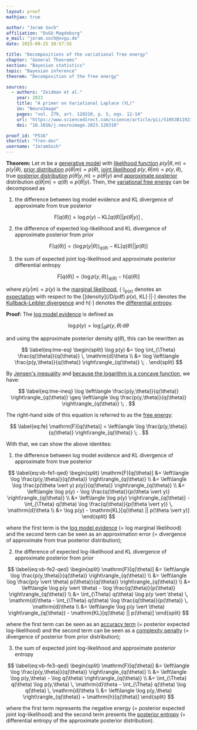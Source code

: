 ```yaml
---
layout: proof
mathjax: true

author: "Joram Soch"
affiliation: "OvGU Magdeburg"
e_mail: "joram.soch@ovgu.de"
date: 2025-09-25 10:57:55

title: "Decompositions of the variational free energy"
chapter: "General Theorems"
section: "Bayesian statistics"
topic: "Bayesian inference"
theorem: "Decomposition of the free energy"

sources:
  - authors: "Zeidman et al."
    year: 2023
    title: "A primer on Variational Laplace (VL)"
    in: "NeuroImage"
    pages: "vol. 279, art. 120310, p. 5, eqs. 12-14"
    url: "https://www.sciencedirect.com/science/article/pii/S1053811923004615"
    doi: "10.1016/j.neuroimage.2023.120310"

proof_id: "P516"
shortcut: "fren-dec"
username: "JoramSoch"
---
```



**Theorem:** Let $m$ be a [generative model](/D/gm) with [likelihood function](/D/lf) $p(y \vert \theta,m) = p(y \vert \theta)$, [prior distribution](/D/prior) $p(\theta \vert m) = p(\theta)$, [joint likelihood](/D/jl) $p(y,\theta \vert m) = p(y,\theta)$, true [posterior distribution](/D/post) $p(\theta \vert y,m) = p(\theta \vert y)$ and [approximate posterior](/D/vb) distribution $q(\theta \vert m) = q(\theta) \approx p(\theta \vert y)$. Then, the [variational free energy](/D/vblme) can be decomposed as

1) the difference between log model evidence and KL divergence of approximate from true posterior

$$ \label{eq:vb-fe1}
\mathrm{F}[q(\theta)] = \log p(y) - \mathrm{KL}[q(\theta) || p(\theta \vert y)] \; ,
$$

2) the difference of expected log-likelihood and KL divergence of approximate posterior from prior

$$ \label{eq:vb-fe2}
\mathrm{F}[q(\theta)] = \left\langle \log p(y \vert \theta) \right\rangle_{q(\theta)} - \mathrm{KL}[q(\theta) || p(\theta)]
$$

3) the sum of expected joint log-likelihood and approximate posterior differential entropy

$$ \label{eq:vb-fe3}
\mathrm{F}[q(\theta)] = \left\langle \log p(y,\theta) \right\rangle_{q(\theta)} - \mathrm{h}[q(\theta)]
$$

where $p(y \vert m) = p(y)$ is the [marginal likelihood](/D/ml), $\left\langle \cdot \right\rangle_{p(x)}$ denotes an [expectation](/D/mean) with respect to the []density](/D/pdf) $p(x)$, $\mathrm{KL}[\cdot \vert\vert \cdot]$ denotes the [Kullback-Leibler divergence](/D/kl) and $\mathrm{h}[\cdot]$ denotes the [differential entropy](/D/dent).


**Proof:** The [log model evidence](/D/lme) is defined as

$$ \label{eq:lme}
\log p(y) = \log \int_{\Theta} p(y,\theta) \, \mathrm{d}\theta
$$

and using the approximate posterior density $q(\theta)$, this can be rewritten as

$$ \label{eq:lme-eq}
\begin{split}
   \log p(y)
&= \log \int_{\Theta} \frac{q(\theta)}{q(\theta)}  \, \mathrm{d}\theta \\
&= \log \left\langle \frac{p(y,\theta)}{q(\theta)} \right\rangle_{q(\theta)} \; .
\end{split}
$$

By [Jensen's inequality](/P/jens-ineq) and [because the logarithm is a concave function](/P/kl-nonneg3), we have:

$$ \label{eq:lme-ineq}
     \log \left\langle \frac{p(y,\theta)}{q(\theta)} \right\rangle_{q(\theta)}
\geq \left\langle \log \frac{p(y,\theta)}{q(\theta)} \right\rangle_{q(\theta)} \; .
$$

The right-hand side of this equation is referred to as the [free energy](/D/vblme):

$$ \label{eq:fe}
\mathrm{F}[q(\theta)] = \left\langle \log \frac{p(y,\theta)}{q(\theta)} \right\rangle_{q(\theta)} \; .
$$

With that, we can show the above identites:

1) the difference between log model evidence and KL divergence of approximate from true posterior

$$ \label{eq:vb-fe1-qed}
\begin{split}
   \mathrm{F}[q(\theta)]
&= \left\langle \log \frac{p(y,\theta)}{q(\theta)} \right\rangle_{q(\theta)} \\
&= \left\langle \log \frac{p(\theta \vert y) p(y)}{q(\theta)} \right\rangle_{q(\theta)} \\
&= \left\langle \log p(y) - \log \frac{q(\theta)}{p(\theta \vert y)} \right\rangle_{q(\theta)} \\
&= \left\langle \log p(y) \right\rangle_{q(\theta)} - \int_{\Theta} q(\theta) \log \frac{q(\theta)}{p(\theta \vert y)} \, \mathrm{d}\theta \\
&= \log p(y) - \mathrm{KL}[q(\theta) || p(\theta \vert y)]
\end{split}
$$

where the first term is the [log model evidence](/D/lme) (= log marginal likelihood) and the second term can be seen as an approximation error (= divergence of approximate from true posterior distribution);

2) the difference of expected log-likelihood and KL divergence of approximate posterior from prior

$$ \label{eq:vb-fe2-qed}
\begin{split}
   \mathrm{F}[q(\theta)]
&= \left\langle \log \frac{p(y,\theta)}{q(\theta)} \right\rangle_{q(\theta)} \\
&= \left\langle \log \frac{p(y \vert \theta) p(\theta)}{q(\theta)} \right\rangle_{q(\theta)} \\
&= \left\langle \log p(y \vert \theta) - \log \frac{q(\theta)}{p(\theta)} \right\rangle_{q(\theta)} \\
&= \int_{\Theta} q(\theta) \log p(y \vert \theta) \, \mathrm{d}\theta - \int_{\Theta} q(\theta) \log \frac{q(\theta)}{p(\theta)} \, \mathrm{d}\theta \\
&= \left\langle \log p(y \vert \theta) \right\rangle_{q(\theta)} - \mathrm{KL}[q(\theta) || p(\theta)]
\end{split}
$$

where the first term can be seen as an [accuracy term](/D/lme-anc) (= posterior expected log-likelihood) and the second term can be seen as a [complexity penalty](/D/lme-anc) (= divergence of posterior from prior distribution);

3) the sum of expected joint log-likelihood and approximate posterior entropy

$$ \label{eq:vb-fe3-qed}
\begin{split}
\mathrm{F}[q(\theta)]
&= \left\langle \log \frac{p(y,\theta)}{q(\theta)} \right\rangle_{q(\theta)} \\
&= \left\langle \log p(y,\theta) - \log q(\theta) \right\rangle_{q(\theta)} \\
&= \int_{\Theta} q(\theta) \log p(y,\theta) \, \mathrm{d}\theta - \int_{\Theta} q(\theta) \log q(\theta) \, \mathrm{d}\theta  \\
&= \left\langle \log p(y,\theta) \right\rangle_{q(\theta)} + \mathrm{h}[q(\theta)]
\end{split}
$$

where the first term represents the negative energy (= posterior expected joint log-likelihood) and the second term presents the [posterior entropy](/D/dent) (= differential entropy of the approximate posterior distribution).